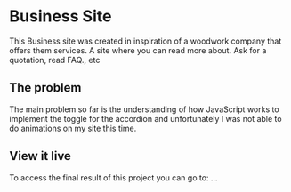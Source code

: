 # Business Site

This Business site was created in inspiration of a woodwork company that offers them services. A site where you can read more about. Ask for a quotation, read FAQ., etc

## The problem

The main problem so far is the understanding of how JavaScript works to implement the toggle for the accordion and unfortunately I was not able to do animations on my site this time.

## View it live
To access the final result of this project you can go to:
...


